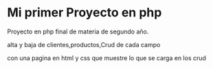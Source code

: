 # Mi primer Proyecto en php
Proyecto en php  final de materia de segundo año.

alta y baja de clientes,productos,Crud de cada campo

con una pagina en html y css que muestre lo que se carga en los crud

